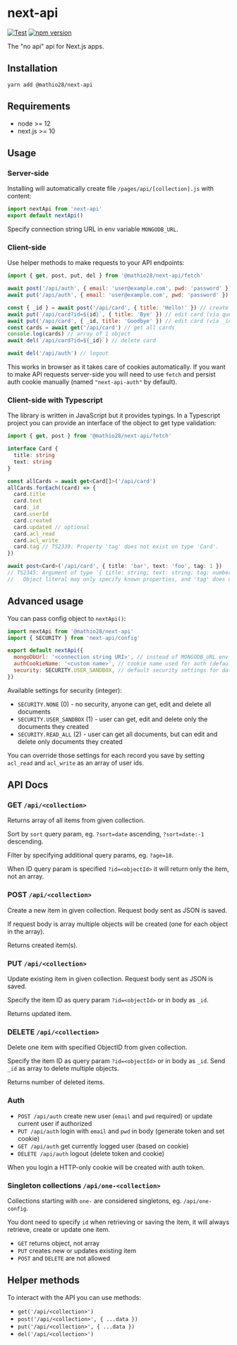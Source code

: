 # next-api

[![Test](https://github.com/mathio/next-api/actions/workflows/test-and-release.yml/badge.svg)](https://github.com/mathio/next-api/actions/workflows/test-and-release.yml)
[![npm version](https://img.shields.io/npm/v/@mathio28/next-api?color=brightgreen)](https://www.npmjs.com/package/@mathio28/next-api)

The "no api" api for Next.js apps.

## Installation

```shell
yarn add @mathio28/next-api
```

## Requirements

- node >= 12
- next.js >= 10

## Usage

### Server-side

Installing will automatically create file `/pages/api/[collection].js` with content:

```javascript
import nextApi from 'next-api'
export default nextApi()
```

Specify connection string URL in env variable `MONGODB_URL`.

### Client-side

Use helper methods to make requests to your API endpoints:

```javascript
import { get, post, put, del } from '@mathio28/next-api/fetch'

await post('/api/auth', { email: 'user@example.com', pwd: 'password' }) // sign up
await put('/api/auth', { email: 'user@example.com', pwd: 'password' }) // login

const { _id } = await post('/api/card', { title: 'Hello!' }) // create new card
await put(`/api/card?id=${id}`, { title: 'Bye' }) // edit card (via query param)
await put('/api/card', { _id, title: 'Goodbye' }) // edit card (via _id in payload)
const cards = await get('/api/card') // get all cards
console.log(cards) // array of 1 object
await del(`/api/card?id=${_id}`) // delete card

await del('/api/auth') // logout
```

This works in browser as it takes care of cookies automatically. If you want to make API requests server-side you will
need to use `fetch` and persist auth cookie manually (named `"next-api-auth"` by default).

### Client-side with Typescript

The library is written in JavaScript but it provides typings. In a Typescript project you can provide an interface of the object to get type validation:

```typescript
import { get, post } from '@mathio28/next-api/fetch'

interface Card {
  title: string
  text: string
}

const allCards = await get<Card[]>('/api/card')
allCards.forEach((card) => {
  card.title
  card.text
  card._id
  card.userId
  card.created
  card.updated // optional
  card.acl_read
  card.acl_write
  card.tag // TS2339: Property 'tag' does not exist on type 'Card'.
})

await post<Card>('/api/card', { title: 'bar', text: 'foo', tag: 1 })
// TS2345: Argument of type '{ title: string; text: string; tag: number; }' is not assignable to parameter of type 'Card'.
//   Object literal may only specify known properties, and 'tag' does not exist in type 'Card'.
```

## Advanced usage

You can pass config object to `nextApi()`:

```javascript
import nextApi from '@mathio28/next-api'
import { SECURITY } from 'next-api/config'

export default nextApi({
  mongoDbUrl: '<connection string URI>', // instead of MONGODB_URL env variable
  authCookieName: '<custom name>', // cookie name used for auth (defaults to "next-api-auth")
  security: SECURITY.USER_SANDBOX, // default security settings for database (0, 1, 2), defaults to 1 (SECURITY.USER_SANDBOX)
})
```

Available settings for security (integer):

- `SECURITY.NONE` (0) - no security, anyone can get, edit and delete all documents
- `SECURITY.USER_SANDBOX` (1) - user can get, edit and delete only the documents they created
- `SECURITY.READ_ALL` (2) - user can get all documents, but can edit and delete only documents they created

You can override those settings for each record you save by setting `acl_read` and `acl_write` as an array of user ids.

## API Docs

### GET `/api/<collection>`

Returns array of all items from given collection.

Sort by `sort` query param, eg. `?sort=date` ascending, `?sort=date:-1` descending.

Filter by specifying additional query params, eg. `?age=18`.

When ID query param is specified `?id=<objectId>` it will return only the item, not an array.

### POST `/api/<collection>`

Create a new item in given collection. Request body sent as JSON is saved.

If request body is array multiple objects will be created (one for each object in the array).

Returns created item(s).

### PUT `/api/<collection>`

Update existing item in given collection. Request body sent as JSON is saved.

Specify the item ID as query param `?id=<objectId>` or in body as `_id`.

Returns updated item.

### DELETE `/api/<collection>`

Delete one item with specified ObjectID from given collection.

Specify the item ID as query param `?id=<objectId>` or in body as `_id`. Send `_id` as array to delete multiple objects.

Returns number of deleted items.

### Auth

- `POST /api/auth` create new user (`email` and `pwd` required) or update current user if authorized
- `PUT /api/auth` login with `email` and `pwd` in body (generate token and set cookie)
- `GET /api/auth` get currently logged user (based on cookie)
- `DELETE /api/auth` logout (delete token and cookie)

When you login a HTTP-only cookie will be created with auth token.

### Singleton collections `/api/one-<collection>`

Collections starting with `one-` are considered singletons, eg. `/api/one-config`.

You dont need to specify `id` when retrieving or saving the item, it will always retrieve, create or update one item.

- `GET` returns object, not array
- `PUT` creates new or updates existing item
- `POST` and `DELETE` are not allowed

## Helper methods

To interact with the API you can use methods:

- `get('/api/<collection>')`
- `post('/api/<collection>', { ...data })`
- `put('/api/<collection>', { ...data })`
- `del('/api/<collection>')`
